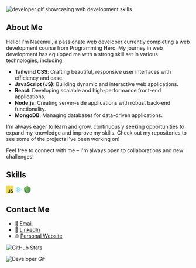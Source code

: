 <img src="https://media.giphy.com/media/3o7aD2saalBwwftBIY/giphy.gif" alt="developer gif showcasing web development skills">

## About Me

Hello! I'm Naeemul, a passionate web developer currently completing a web development course from Programming Hero. My journey in web development has equipped me with a strong skill set in various technologies, including:

- **Tailwind CSS**: Crafting beautiful, responsive user interfaces with efficiency and ease.
- **JavaScript (JS)**: Building dynamic and interactive web applications.
- **React**: Developing scalable and high-performance front-end applications.
- **Node.js**: Creating server-side applications with robust back-end functionality.
- **MongoDB**: Managing databases for data-driven applications.

I'm always eager to learn and grow, continuously seeking opportunities to expand my knowledge and improve my skills. Check out my repositories to see some of the projects I've been working on!

Feel free to connect with me – I'm always open to collaborations and new challenges!

## Skills

<code><img height="20" alt="javascript" src="https://raw.githubusercontent.com/github/explore/80688e429a7d4ef2fca1e82350fe8e3517d3494d/topics/javascript/javascript.png"></code>
<code><img height="20" alt="react" src="https://raw.githubusercontent.com/github/explore/80688e429a7d4ef2fca1e82350fe8e3517d3494d/topics/react/react.png"></code>
<code><img height="20" alt="nodejs" src="https://raw.githubusercontent.com/github/explore/80688e429a7d4ef2fca1e82350fe8e3517d3494d/topics/nodejs/nodejs.png"></code>

## Contact Me

- 📧 [Email](mailto:naeemul.online@gmail.com)
- 💼 [LinkedIn](https://www.linkedin.com/in/naeemul-online)
- 🌐 [Personal Website](https://naeemul-portfolio.netlify.app)

![GitHub Stats](https://github-readme-stats.vercel.app/api?username=naeemul-online&show_icons=true)

![Developer Gif](https://media.giphy.com/media/3o7aD2saalBwwftBIY/giphy.gif)
